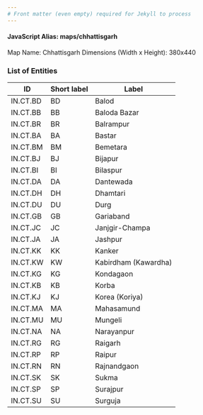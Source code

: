 ```yaml
---
# Front matter (even empty) required for Jekyll to process
---
```


#### JavaScript Alias: maps/chhattisgarh

Map Name: Chhattisgarh
Dimensions (Width x Height): 380x440





### List of Entities

ID | Short label | Label
---|---|---|
IN.CT.BD|BD|Balod
IN.CT.BB|BB|Baloda Bazar
IN.CT.BR|BR|Balrampur
IN.CT.BA|BA|Bastar
IN.CT.BM|BM|Bemetara
IN.CT.BJ|BJ|Bijapur
IN.CT.BI|BI|Bilaspur
IN.CT.DA|DA|Dantewada
IN.CT.DH|DH|Dhamtari
IN.CT.DU|DU|Durg
IN.CT.GB|GB|Gariaband
IN.CT.JC|JC|Janjgir-Champa
IN.CT.JA|JA|Jashpur
IN.CT.KK|KK|Kanker
IN.CT.KW|KW|Kabirdham (Kawardha)
IN.CT.KG|KG|Kondagaon
IN.CT.KB|KB|Korba
IN.CT.KJ|KJ|Korea (Koriya)
IN.CT.MA|MA|Mahasamund
IN.CT.MU|MU|Mungeli
IN.CT.NA|NA|Narayanpur
IN.CT.RG|RG|Raigarh
IN.CT.RP|RP|Raipur
IN.CT.RN|RN|Rajnandgaon
IN.CT.SK|SK|Sukma
IN.CT.SP|SP|Surajpur
IN.CT.SU|SU|Surguja